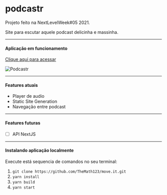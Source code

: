 # podcastr
Projeto feito na NextLevelWeek#05 2021.

Site para escutar aquele podcast delicinha e massinha.

---

#### Aplicação em funcionamento
[Clique aqui para acessar](podcastr-iota.vercel.app)

![Podcastr](https://i.imgur.com/Leesf3D.png)

---

#### Features atuais
- Player de audio
- Static Site Generation
- Navegação entre podcast

---

#### Features futuras
- [ ] API NextJS

---

#### Instalando aplicação localmente
Execute está sequencia de comandos no seu terminal:
1. ```git clone https://github.com/TheMath123/move.it.git```
2. ```yarn install```
3. ```yarn build```
4. ```yarn start```
